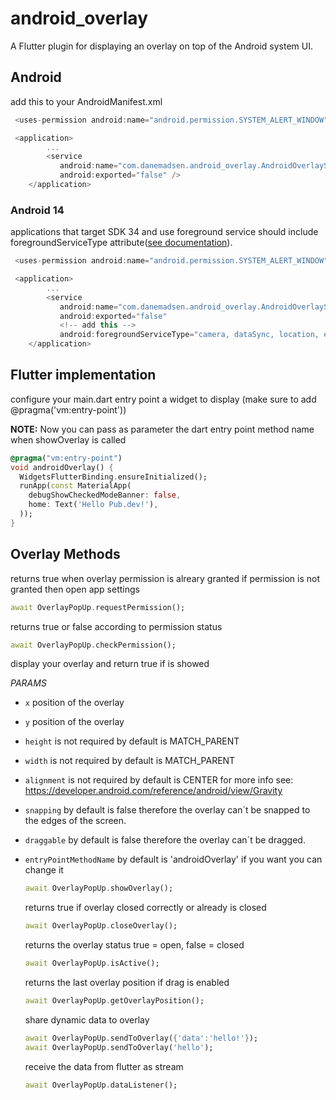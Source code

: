 # android_overlay

A Flutter plugin for displaying an overlay on top of the Android system UI.

## Android

add this to your AndroidManifest.xml

```dart
 <uses-permission android:name="android.permission.SYSTEM_ALERT_WINDOW" />

 <application>
        ...
        <service
           android:name="com.danemadsen.android_overlay.AndroidOverlayService"
           android:exported="false" />
    </application>
```

### Android 14

applications that target SDK 34 and use foreground service should include foregroundServiceType attribute([see documentation](https://developer.android.com/about/versions/14/changes/fgs-types-required)).

```dart
 <uses-permission android:name="android.permission.SYSTEM_ALERT_WINDOW" />

 <application>
        ...
        <service
           android:name="com.danemadsen.android_overlay.AndroidOverlayService"
           android:exported="false"
           <!-- add this -->
           android:foregroundServiceType="camera, dataSync, location, etc" />
    </application>
```

## Flutter implementation

configure your main.dart entry point a widget to display (make sure to add @pragma('vm:entry-point'))

**NOTE:**
Now you can pass as parameter the dart entry point method name when showOverlay is called

```dart
@pragma("vm:entry-point")
void androidOverlay() {
  WidgetsFlutterBinding.ensureInitialized();
  runApp(const MaterialApp(
    debugShowCheckedModeBanner: false,
    home: Text('Hello Pub.dev!'),
  ));
}
```

## Overlay Methods

  returns true when overlay permission is alreary granted if permission is not granted then open app settings

  ```dart
  await OverlayPopUp.requestPermission();
  ```

  returns true or false according to permission status

  ```dart
  await OverlayPopUp.checkPermission();
  ```

  display your overlay and return true if is showed

*PARAMS*

- `x` position of the overlay
- `y` position of the overlay
- `height` is not required by default is MATCH_PARENT
- `width` is not required by default is MATCH_PARENT
- `alignment` is not required by default is CENTER for more info see: <https://developer.android.com/reference/android/view/Gravity>
- `snapping` by default is false therefore the overlay can´t be snapped to the edges of the screen.
- `draggable`  by default is false therefore the overlay can´t be dragged.
- `entryPointMethodName` by default is 'androidOverlay' if you want you can change it

  ```dart
  await OverlayPopUp.showOverlay();
  ```

  returns true if overlay closed correctly or already is closed

  ```dart
  await OverlayPopUp.closeOverlay();
  ```

  returns the overlay status true = open, false = closed

  ```dart
  await OverlayPopUp.isActive();
  ```

  returns the last overlay position if drag is enabled

  ```dart
  await OverlayPopUp.getOverlayPosition();
  ```

  share dynamic data to overlay

  ```dart
  await OverlayPopUp.sendToOverlay({'data':'hello!'});
  await OverlayPopUp.sendToOverlay('hello');
  ```

  receive the data from flutter as stream

  ```dart
  await OverlayPopUp.dataListener();
  ```
